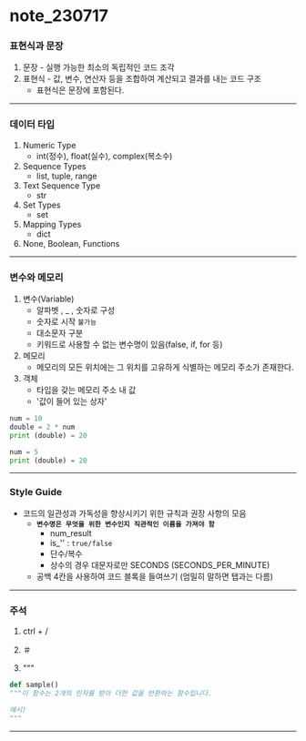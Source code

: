 
# note_230717


### 표현식과 문장

1. 문장 - 실행 가능한 최소의 독립적인 코드 조각
2. 표현식 -  값, 변수, 연산자 등을 조합하여 계산되고 결과를 내는 코드 구조
    * 표현식은 문장에 포함된다.
----

### 데이터 타입
 
1. Numeric Type
     * int(정수), float(실수), complex(복소수)
2. Sequence Types
     * list, tuple, range
3. Text Sequence Type
     * str
4. Set Types
     * set
5. Mapping Types
     * dict
6. None, Boolean, Functions

----

### 변수와 메모리

1. 변수(Variable)
     * 알파벳 , _ , 숫자로 구성
     * 숫자로 시작 `불가능`
     * 대소문자 구분
     * 키워드로 사용할 수 없는 변수명이 있음(false, if, for 등)
2. 메모리
    * 메모리의 모든 위치에는 그 위치를 고유하게 식별하는 메모리 주소가 존재한다.
3. 객체
     * 타입을 갖는 메모리 주소 내 값
     * '값이 들어 있는 상자'

 ```python
num = 10
double = 2 * num
print (double) = 20

num = 5
print (double) = 20
```
----

### Style Guide
- 코드의 일관성과 가독성을 향상시키기 위한 규칙과 권장 사항의 모음
    * **`변수명은 무엇을 위한 변수인지 직관적인 이름을 가져야 함`**
        * num_result
        * is_'' : `true/false`
        * 단수/복수
        * 상수의 경우 대문자로만 SECONDS (SECONDS_PER_MINUTE)
     * 공백 4칸을 사용하여 코드 블록을 들여쓰기 (엄밀히 말하면 탭과는 다름)

----

### 주석

1. ctrl + /

2. ＃

3. """
```python
def sample()
"""이 함수는 2개의 인자를 받아 더한 값을 반환하는 함수입니다.

예시)
"""
```

----
